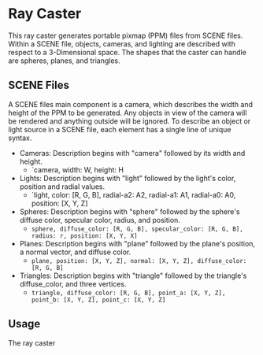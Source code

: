 # Ray Caster

This ray caster generates portable pixmap (PPM) files from SCENE files. Within a SCENE file, objects, cameras, and lighting are described with respect to a 3-Dimensional space. The shapes that the caster can handle are spheres, planes, and triangles. 

## SCENE Files

A SCENE files main component is a camera, which describes the width and height of the PPM to be generated. Any objects in view of the camera will be rendered and anything outside will be ignored. To describe an object or light source in a SCENE file, each element has a single line of unique syntax.

* Cameras: Description begins with "camera" followed by its width and height.
  * `camera, width: W, height: H
* Lights: Description begins with "light" followed by the light's color, position and radial values.
  * `light, color: [R, G, B], radial-a2: A2, radial-a1: A1, radial-a0: A0, position: [X, Y, Z]
* Spheres: Description begins with "sphere" followed by the sphere's diffuse color, specular color, radius, and position.
  * `sphere, diffuse_color: [R, G, B], specular_color: [R, G, B], radius: r, position: [X, Y, X]`
* Planes: Description begins with "plane" followed by the plane's position, a normal vector, and diffuse color.
  * `plane, position: [X, Y, Z], normal: [X, Y, Z], diffuse_color: [R, G, B]`
* Triangles: Description begins with "triangle" followed by the triangle's diffuse_color, and three vertices.
  * `triangle, diffuse_color: [R, G, B], point_a: [X, Y, Z], point_b: [X, Y, Z], point_c: [X, Y, Z]`

## Usage

The ray caster
